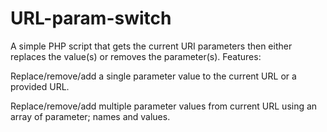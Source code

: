 # URL-param-switch
A simple PHP script that gets the current URI parameters then either replaces the value(s) or removes the parameter(s).
Features:

Replace/remove/add  a single parameter value to the current URL or a provided URL.

Replace/remove/add multiple parameter values from current URL using an array of parameter; names and values.
